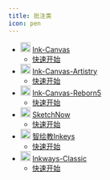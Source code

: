 ```yaml
---
title: 批注类
icon: pen
---
```


- <img src="https://gh.llkk.cc/https://raw.githubusercontent.com/WXRIW/Ink-Canvas/master/Ink%20Canvas/Resources/InkCanvas.png" width="20" height="20"/> [Ink-Canvas](/annotation/ink-canvas/index.md)
  - <i class="fa-solid fa-signs-post"></i> [快速开始](/annotation/ink-canvas/get-started.md)
- <img src="https://gh.llkk.cc/https://raw.githubusercontent.com/ChangSakura/Ink-Canvas/master/Images/Ink%20Canvas%20Artistry.png" width="20" height="20"/> [Ink-Canvas-Artistry](/annotation/ink-canvas-artistry/index.md)
  - <i class="fa-solid fa-signs-post"></i> [快速开始](/annotation/ink-canvas-artistry/get-started.md)
- <img src="https://gh.llkk.cc/https://raw.githubusercontent.com/Awesome-Iwb/Ink-Canvas-Reborn/main/Ink-Canvas-Reborn-Logo.png" width="20" height="20"/> [Ink-Canvas-Reborn5](/annotation/ink-canvas-reborn/index.md)
  - <i class="fa-solid fa-signs-post"></i> [快速开始](/annotation/ink-canvas-reborn/get-started.md)
- <img src="https://gh.llkk.cc/https://raw.githubusercontent.com/SketchNow/SketchNow.WPF/main/SketchNow/Resources/AppIcon.ico" width="20" height="20"/> [SketchNow](/annotation/sketchnow/index.md)
  - <i class="fa-solid fa-signs-post"></i> [快速开始](/annotation/sketchnow/get-started.md)
- <img src="https://gh.llkk.cc/https://raw.githubusercontent.com/Alan-CRL/Inkeys/main/GithubRes/logo.png" width="20" height="20"/> [智绘教Inkeys](/annotation/inkeys/index.md)
  - <i class="fa-solid fa-signs-post"></i> [快速开始](/annotation/inkeys/get-started.md)
- <img src="/inkways_classic.png" width="20" height="20"/> [Inkways-Classic](/annotation/inkways-classic/index.md)
  - <i class="fa-solid fa-signs-post"></i> [快速开始](/annotation/inkways-classic/get-started.md)